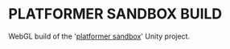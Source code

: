 # PLATFORMER SANDBOX BUILD

WebGL build of the '[platformer sandbox](https://github.com/2-REC/platformer_sandbox)' Unity project.
